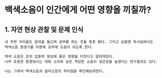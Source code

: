 # 백색소음이 인간에게 어떤 영향을 끼칠까?

## 1. 자연 현상 관찰 및 문제 인식

    내 주변 아이들도 음악을 들으며 공부를 하는 것을 종종 봤다. 그리고 요즘엔 독서실에서도 백색소음 발생기를 이용해 공부에 도움이 되도록 한다.

    백색 소음은 흔히 집중력 향상에 좋은 영향을 미친다고 알려져있다.
    너무 조용한 환경보다는 대화 소리와 같은 적당한 소음이 생산성을 높였다는 연구결과도 있다.

    나는 그래서 백색소음과 컬러소음의 차이점을 확인해보려한다.